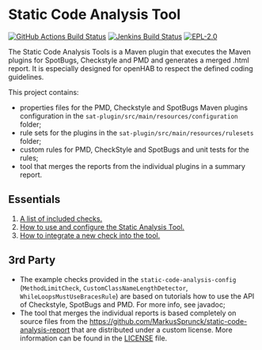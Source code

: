 # Static Code Analysis Tool

[![GitHub Actions Build Status](https://github.com/openhab/static-code-analysis/actions/workflows/ci-build.yml/badge.svg?branch=main)](https://github.com/openhab/static-code-analysis/actions/workflows/ci-build.yml)
[![Jenkins Build Status](https://ci.openhab.org/job/static-code-analysis/badge/icon)](https://ci.openhab.org/job/static-code-analysis/)
[![EPL-2.0](https://img.shields.io/badge/license-EPL%202-green.svg)](https://opensource.org/licenses/EPL-2.0)

The Static Code Analysis Tools is a Maven plugin that executes the Maven plugins for SpotBugs, Checkstyle and PMD and generates a merged .html report.
It is especially designed for openHAB to respect the defined coding guidelines.

This project contains:

 - properties files for the PMD, Checkstyle and SpotBugs Maven plugins configuration in the `sat-plugin/src/main/resources/configuration` folder;
 - rule sets for the plugins in the `sat-plugin/src/main/resources/rulesets` folder;
 - custom rules for PMD, CheckStyle and SpotBugs and unit tests for the rules;
 - tool that merges the reports from the individual plugins in a summary report.

## Essentials

1. [A list of included checks.](docs/included-checks.md)
2. [How to use and configure the Static Analysis Tool.](docs/maven-plugin.md)
3. [How to integrate a new check into the tool.](docs/implement-check.md)

## 3rd Party

- The example checks provided in the `static-code-analysis-config` (`MethodLimitCheck`, `CustomClassNameLengthDetector`, `WhileLoopsMustUseBracesRule`) are based on tutorials how to use the API of Checkstyle, SpotBugs and PMD. For more info, see javadoc;
- The tool that merges the individual reports is based completely on source files from the https://github.com/MarkusSprunck/static-code-analysis-report that are distributed under a custom license. More information can be found in the [LICENSE](LICENSE) file.
